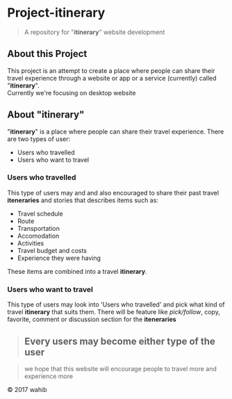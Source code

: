 # Project-itinerary
> A repository for "**itinerary**" website development

## About this Project 
This project is an attempt to create a place where people can share their travel experience through a website or app or a service (currently) called "**itinerary**".  
Currently we're focusing on desktop website

## About "**itinerary**"
"**itinerary**" is a place where people can share their travel experience.
There are two types of user: 
* Users who travelled
* Users who want to travel

### Users who travelled 
This type of users may and and also encouraged to share their past travel **iteneraries** and stories that describes items such as:  
* Travel schedule
* Route
* Transportation
* Accomodation
* Activities
* Travel budget and costs
* Experience they were having

These items are combined into a travel **itinerary**.

### Users who want to travel
This type of users may look into 'Users who travelled'  and pick what kind of travel **itinerary** that suits them. There will be feature like _pick/follow_, copy, favorite, comment or discussion section for the **iteneraries**

> ## Every users may become either type of the user

>we hope that this website will encourage people to travel more and experience more

© 2017 wahib
